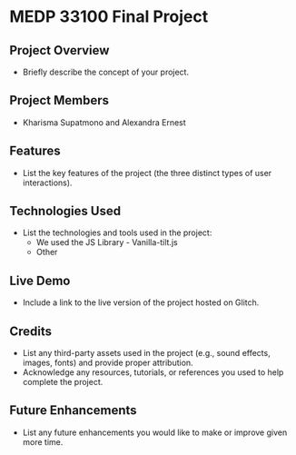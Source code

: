 # MEDP 33100 Final Project

## **Project Overview**

- Briefly describe the concept of your project.

## **Project Members**

- Kharisma Supatmono and Alexandra Ernest

## **Features**

- List the key features of the project (the three distinct types of user interactions).

## **Technologies Used**

- List the technologies and tools used in the project:
    - We used the JS Library - Vanilla-tilt.js
    - Other
 
## **Live Demo**

- Include a link to the live version of the project hosted on Glitch.

## **Credits**

- List any third-party assets used in the project (e.g., sound effects, images, fonts) and provide proper attribution.
- Acknowledge any resources, tutorials, or references you used to help complete the project.

## **Future Enhancements**

- List any future enhancements you would like to make or improve given more time.
